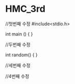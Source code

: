 # HMC_3rd

//첫번째 수정
#include<stdio.h>

int main ()
{
}


//두번째 수정 

int random()
{
}

//세번째 수정




//4번째 수정